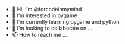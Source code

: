 - 👋 Hi, I’m @forcodeinmymind
- 👀 I’m interested in pygame
- 🌱 I’m currently learning pygame and python
- 💞️ I’m looking to collaborate on ...
- 📫 How to reach me ...

<!---
forcodeinmymind/forcodeinmymind is a ✨ special ✨ repository because its `README.md` (this file) appears on your GitHub profile.
You can click the Preview link to take a look at your changes.
--->
